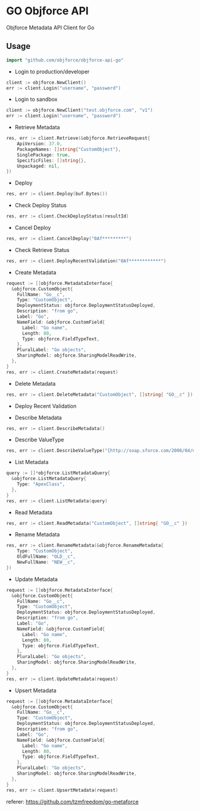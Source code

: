 # GO Objforce API

Objforce Metadata API Client for Go

## Usage

```go
import "github.com/objforce/objforce-api-go"
```

* Login to production/developer
```go
client := objforce.NewClient()
err := client.Login("username", "password")
```

* Login to sandbox
```go
client := objforce.NewClient("test.objforce.com", "v1")
err := client.Login("username", "password")
```

* Retrieve Metadata
```go
res, err := client.Retrieve(&objforce.RetrieveRequest{
 	ApiVersion: 37.0,
   	PackageNames: []string{"CustomObject"},
   	SinglePackage: true,
   	SpecificFiles: []string{},
   	Unpackaged: nil,
})
```

* Deploy
```go
res, err := client.Deploy(buf.Bytes())
```

* Check Deploy Status

```go
res, err := client.CheckDeployStatus(resultId)
```

* Cancel Deploy

```go
res, err := client.CancelDeploy("0Af*********")
```

* Check Retrieve Status

```go
res, err := client.DeployRecentValidation("0Af************")
```

* Create Metadata

```go
request := []objforce.MetadataInterface{
  &objforce.CustomObject{
    FullName: "Go__c",
    Type: "CustomObject",
    DeploymentStatus: objforce.DeploymentStatusDeployed,
    Description: "from go",
    Label: "Go",
    NameField: &objforce.CustomField{
      Label: "Go name",
      Length: 80,
      Type: objforce.FieldTypeText,
    },
    PluralLabel: "Go objects",
    SharingModel: objforce.SharingModelReadWrite,
  },
}
res, err := client.CreateMetadata(request)
```

* Delete Metadata
```go
res, err := client.DeleteMetadata("CustomObject", []string{ "GO__c" })
```

* Deploy Recent Validation

* Describe Metadata
```go
res, err := client.DescribeMetadata()
```

* Describe ValueType
```go
res, err := client.DescribeValueType("{http://soap.sforce.com/2006/04/metadata}ApexClass")
```

* List Metadata
```go
query := []*objforce.ListMetadataQuery{
  &objforce.ListMetadataQuery{
    Type: "ApexClass",
  },
}
res, err := client.ListMetadata(query)
```

* Read Metadata
```go
res, err := client.ReadMetadata("CustomObject", []string{ "GO__c" })
```

* Rename Metadata

```go
res, err := client.RenameMetadata(&objforce.RenameMetadata{
	Type: "CustomObject",
    OldFullName: "OLD__c",
    NewFullName: "NEW__c",
})
```

* Update Metadata

```go
request := []objforce.MetadataInterface{
  &objforce.CustomObject{
    FullName: "Go__c",
    Type: "CustomObject",
    DeploymentStatus: objforce.DeploymentStatusDeployed,
    Description: "from go",
    Label: "Go",
    NameField: &objforce.CustomField{
      Label: "Go name",
      Length: 80,
      Type: objforce.FieldTypeText,
    },
    PluralLabel: "Go objects",
    SharingModel: objforce.SharingModelReadWrite,
  },
}
res, err := client.UpdateMetadata(request)
```

* Upsert Metadata

```go
request := []objforce.MetadataInterface{
  &objforce.CustomObject{
    FullName: "Go__c",
    Type: "CustomObject",
    DeploymentStatus: objforce.DeploymentStatusDeployed,
    Description: "from go",
    Label: "Go",
    NameField: &objforce.CustomField{
      Label: "Go name",
      Length: 80,
      Type: objforce.FieldTypeText,
    },
    PluralLabel: "Go objects",
    SharingModel: objforce.SharingModelReadWrite,
  },
}
res, err := client.UpsertMetadata(request)
```







referer: https://github.com/tzmfreedom/go-metaforce